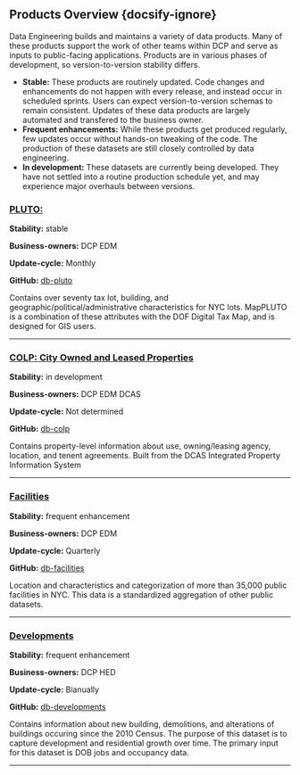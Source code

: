 ## Products Overview {docsify-ignore}

Data Engineering builds and maintains a variety of data products. Many of these products support the work of other teams within DCP and serve as inputs to public-facing applications. Products are in various phases of development, so version-to-version stability differs.

+ **Stable:** These products are routinely updated. Code changes and enhancements do not happen with every release, and instead occur in scheduled sprints. Users can expect version-to-version schemas to remain consistent. Updates of these data products are largely automated and transfered to the business owner.
+ **Frequent enhancements:** While these products get produced regularly, few updates occur without hands-on tweaking of the code. The production of these datasets are still closely controlled by data engineering.
+ **In development:** These datasets are currently being developed. They have not settled into a routine production schedule yet, and may experience major overhauls between versions. 


### [PLUTO: ](/_content/pluto)
**Stability:** <span class="label stable">stable</span> 

**Business-owners:** <span class="label dcp-edm">DCP EDM</span>

**Update-cycle:** Monthly

**GitHub:** [db-pluto](https://github.com/NYCPlanning/db-pluto)

Contains over seventy tax lot, building, and geographic/political/administrative characteristics for NYC lots. MapPLUTO is a combination of these attributes with the DOF Digital Tax Map, and is designed for GIS users. 

---

### [COLP: City Owned and Leased Properties](/_content/colp) 
**Stability:** <span class="label in-development">in development</span>

**Business-owners:** <span class="label dcp-edm">DCP EDM</span> <span class="label dcas">DCAS</span>

**Update-cycle:** Not determined

**GitHub:** [db-colp](https://github.com/NYCPlanning/db-colp)

Contains property-level information about use, owning/leasing agency, location, and tenent agreements. Built from the DCAS Integrated Property Information System

---

### [Facilities](/_content/facilities) 
**Stability:** <span class="label enhancing">frequent enhancement</span>

**Business-owners:** <span class="label dcp-edm">DCP EDM</span>

**Update-cycle:** Quarterly

**GitHub:** [db-facilities](https://github.com/NYCPlanning/db-colp)

Location and characteristics and categorization of more than 35,000 public facilities in NYC. This data is a standardized aggregation of other public datasets.

---

### [Developments](/_content/developments) 
**Stability:** <span class="label enhancing">frequent enhancement</span>

**Business-owners:** <span class="label dcp-hed">DCP HED</span>

**Update-cycle:** Bianually

**GitHub:** [db-developments](https://github.com/NYCPlanning/db-developments)

Contains information about new building, demolitions, and alterations of buildings occuring since the 2010 Census. The purpose of this dataset is to capture development and residential growth over time. The primary input for this dataset is DOB jobs and occupancy data.

---